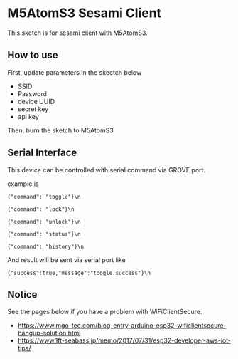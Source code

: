 # M5AtomS3 Sesami Client

This sketch is for sesami client with M5AtomS3.

## How to use

First, update parameters in the skectch below

- SSID
- Password
- device UUID
- secret key
- api key

Then, burn the sketch to M5AtomS3

## Serial Interface

This device can be controlled with serial command via GROVE port.

example is

```
{"command": "toggle"}\n
```

```
{"command": "lock"}\n
```

```
{"command": "unlock"}\n
```

```
{"command": "status"}\n
```

```
{"command": "history"}\n
```

And result will be sent via serial port like

```
{"success":true,"message":"toggle success"}\n
```

## Notice

See the pages below if you have a problem with WiFiClientSecure.

- https://www.mgo-tec.com/blog-entry-arduino-esp32-wificlientsecure-hangup-solution.html
- https://www.1ft-seabass.jp/memo/2017/07/31/esp32-developer-aws-iot-tips/
